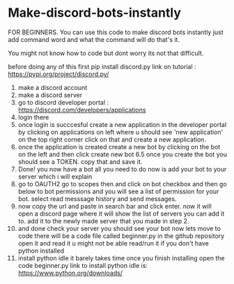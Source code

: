 # Make-discord-bots-instantly
FOR BEGINNERS. You can use this code to make discord bots instantly just add command word and what the command will do that's it.

You might not know how to code but dont worry its not that difficult.

before doing any of this first pip install discord.py
link on tutorial :  https://pypi.org/project/discord.py/

1. make a discord account
2. make a discord server
3. go to discord developer portal : https://discord.com/developers/applications
4. login there 
5. once login is succcesful create a new application in the developer portal by clicking on applications on left where u should see 'new application' on the top right corner click on that and create a new application.
6. once the application is created create a new bot by clicking on the bot on the left and then click create new bot
6.5 once you create the bot you should see a TOKEN. copy that and save it.
7. Done! you now have a bot all you need to do now is add your bot to your server which i will explain
8. go to OAUTH2 go to scopes then and click on bot checkbox and then go below to bot permissions and you will see a list of permission for your bot. select read messsage history and send messages.
9. now copy the url and paste in search bar and click enter. now it will open a discord page where it will show the list of servers you can add it to. add it to the newly made server that you made in step 2.
10. and done check your server you should see your bot now lets move to code there will be a code file called beginner.py in the github repository open it and read it u might not be able read/run it if you don't have python installed
11. install python idle it barely takes time once you finish installing open the code beginner.py link to install python idle is: https://www.python.org/downloads/


